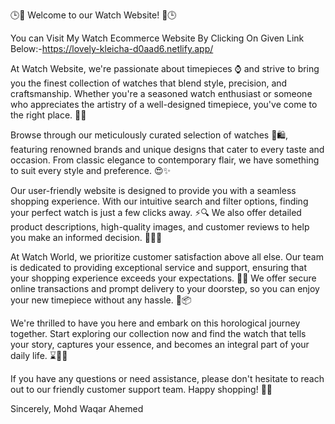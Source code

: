 🕒🌟 Welcome to our Watch Website! 🌟🕒

You can Visit My Watch Ecommerce Website By Clicking On Given Link Below:-https://lovely-kleicha-d0aad6.netlify.app/

At Watch Website, we're passionate about timepieces ⌚ and strive to bring you the finest collection of watches that blend style, precision, and craftsmanship. Whether you're a seasoned watch enthusiast or someone who appreciates the artistry of a well-designed timepiece, you've come to the right place. 🎉💼

Browse through our meticulously curated selection of watches 🔎🛍️, featuring renowned brands and unique designs that cater to every taste and occasion. From classic elegance to contemporary flair, we have something to suit every style and preference. 😍✨

Our user-friendly website is designed to provide you with a seamless shopping experience. With our intuitive search and filter options, finding your perfect watch is just a few clicks away. ⚡🔍 We also offer detailed product descriptions, high-quality images, and customer reviews to help you make an informed decision. 📝📸👥

At Watch World, we prioritize customer satisfaction above all else. Our team is dedicated to providing exceptional service and support, ensuring that your shopping experience exceeds your expectations. 💯🙌 We offer secure online transactions and prompt delivery to your doorstep, so you can enjoy your new timepiece without any hassle. 🚀📦

We're thrilled to have you here and embark on this horological journey together. Start exploring our collection now and find the watch that tells your story, captures your essence, and becomes an integral part of your daily life. ⌛🌟🌈

If you have any questions or need assistance, please don't hesitate to reach out to our friendly customer support team. Happy shopping! 🎁💕

Sincerely,
Mohd Waqar Ahemed
